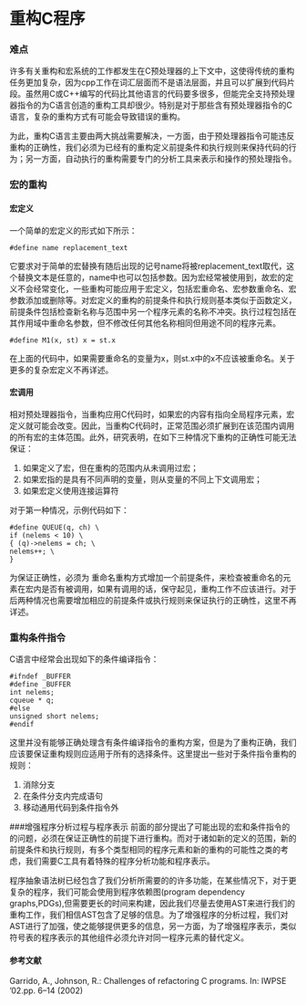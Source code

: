 # 重构C程序
### 难点
许多有关重构和宏系统的工作都发生在C预处理器的上下文中，这使得传统的重构任务更加复杂，因为cpp工作在词汇层面而不是语法层面，并且可以扩展到代码片段。虽然用C或C++编写的代码比其他语言的代码要多很多，但能完全支持预处理器指令的为C语言创造的重构工具却很少。特别是对于那些含有预处理器指令的C语言，复杂的重构方式有可能会导致错误的重构。

为此，重构C语言主要由两大挑战需要解决，一方面，由于预处理器指令可能违反重构的正确性，我们必须为已经有的重构定义前提条件和执行规则来保持代码的行为；另一方面，自动执行的重构需要专门的分析工具来表示和操作的预处理指令。
### 宏的重构
#### 宏定义
一个简单的宏定义的形式如下所示：
```
#define name replacement_text
```
它要求对于简单的宏替换有随后出现的记号name将被replacement_text取代，这个替换文本是任意的，name中也可以包括参数。因为宏经常被使用到，故宏的定义不会经常变化，一些重构可能应用于宏定义，包括宏重命名、宏参数重命名、宏参数添加或删除等。对宏定义的重构的前提条件和执行规则基本类似于函数定义，前提条件包括检查新名称与范围中另一个程序元素的名称不冲突。执行过程包括在其作用域中重命名参数，但不修改任何其他名称相同但用途不同的程序元素。
```
#define M1(x, st) x = st.x
```
在上面的代码中，如果需要重命名的变量为x，则st.x中的x不应该被重命名。关于更多的复杂宏定义不再详述。
#### 宏调用
相对预处理器指令，当重构应用C代码时，如果宏的内容有指向全局程序元素，宏定义就可能会改变。因此，当重构C代码时，正常范围必须扩展到在该范围内调用的所有宏的主体范围。此外，研究表明，在如下三种情况下重构的正确性可能无法保证：
1. 如果定义了宏，但在重构的范围内从未调用过宏；
2. 如果宏指的是具有不同声明的变量，则从变量的不同上下文调用宏；
3. 如果宏定义使用连接运算符

对于第一种情况，示例代码如下：
```
#define QUEUE(q, ch) \
if (nelems < 10) \
{ (q)->nelems = ch; \
nelems++; \
}
```
为保证正确性，必须为 重命名重构方式增加一个前提条件，来检查被重命名的元素在宏内是否有被调用，如果有调用的话，保守起见，重构工作不应该进行。对于后两种情况也需要增加相应的前提条件或执行规则来保证执行的正确性，这里不再详述。
### 重构条件指令
C语言中经常会出现如下的条件编译指令：
```
#ifndef _BUFFER
#define _BUFFER
int nelems;
cqueue * q;
#else
unsigned short nelems;
#endif
```
这里并没有能够正确处理含有条件编译指令的重构方案，但是为了重构正确，我们应该要保证重构规则应适用于所有的选择条件。这里提出一些对于条件指令重构的规则：
1. 消除分支
2. 在条件分支内完成语句
3. 移动通用代码到条件指令外

###增强程序分析过程与程序表示
前面的部分提出了可能出现的宏和条件指令的的问题，必须在保证正确性的前提下进行重构。而对于诸如新的定义的范围，新的前提条件和执行规则，有多个类型相同的程序元素和新的重构的可能性之类的考虑，我们需要C工具有着特殊的程序分析功能和程序表示。

程序抽象语法树已经包含了我们分析所需要的的许多功能，在某些情况下，对于更复杂的程序，我们可能会使用到程序依赖图(program dependency graphs,PDGs),但需要更长的时间来构建，因此我们尽量去使用AST来进行我们的重构工作，我们相信AST包含了足够的信息。为了增强程序的分析过程，我们对AST进行了加强，使之能够提供更多的信息，另一方面，为了增强程序表示，类似符号表的程序表示的其他组件必须允许对同一程序元素的替代定义。

#### 参考文献
Garrido, A., Johnson, R.: Challenges of refactoring C programs. In: IWPSE ’02.pp. 6–14 (2002)
